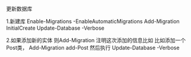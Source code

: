 更新数据库

1.新建库
Enable-Migrations -EnableAutomaticMigrations
Add-Migration InitialCreate
Update-Database -Verbose

2.如果添加新的实体
则Add-Migration 注明这次添加的信息比如
比如添加一个Post类，
Add-Migration add-Post
然后执行
Update-Database -Verbose